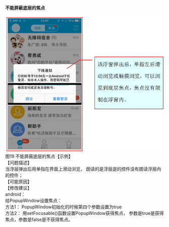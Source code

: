 #### 不能屏蔽底层的焦点
![](/19.png)<br/>
图19 不能屏蔽底层的焦点【示例】<br/>
【问题描述】<br/>
当浮层弹出后用单指在界面上滑动浏览， 朗读的是浮层底的控件没有朗读浮层内的控件；<br/>
【可能原因】<br/>
【修改建议】<br/>
android：<br/>
 给PopupWindow设置焦点：<br/>
方法1： PopupWindow初始化的时候第四个参数设置为true<br/>
方法2： 用setFocusable()函数设置PopupWindow获得焦点， 参数是true是获得焦点，参数是false是不获得焦点。<br/>
